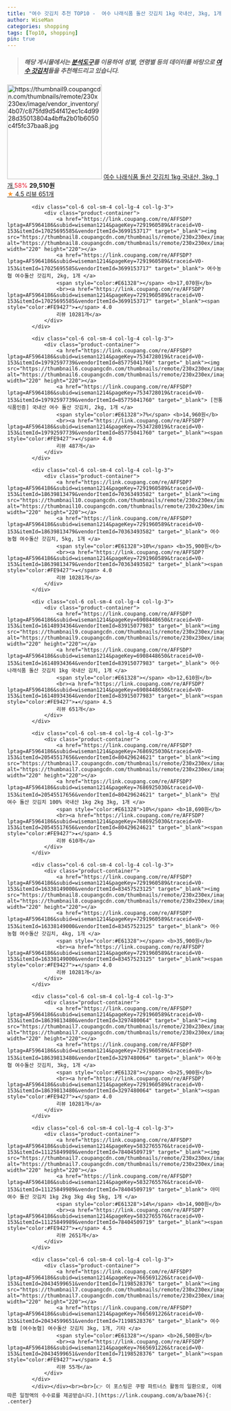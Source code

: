 ```yaml
---
title: "여수 갓김치 추천 TOP10 -  여수 나래식품 돌산 갓김치 1kg 국내산, 3kg, 1개 "
author: WiseMan
categories: shopping
tags: [Top10, shopping]
pin: true
---
```


> ##### 해당 게시물에서는 [**분석도구**](https://itemscout.io/)를 이용하여 **성별**, **연령별** 등의 데이터를 바탕으로 [**여수 갓김치**](https://link.coupang.com/a/baae76)들을 추천해드리고 있습니다.
<div class="container"><div class="row">
            <div class="col-6 col-sm-4 col-lg-4 col-lg-3">
                <div class="product-container">
                    <a href="https://link.coupang.com/re/AFFSDP?lptag=AF5964186&subid=wiseman1214&pageKey=6908448650&traceid=V0-153&itemId=16640702171&vendorItemId=83915077989" target="_blank"><img src="https://thumbnail9.coupangcdn.com/thumbnails/remote/230x230ex/image/vendor_inventory/4b07/c875fd9d54f412ec1c4d9928d35013804a4bffa2b01b6050c4f5fc37baa8.jpg" alt="https://thumbnail9.coupangcdn.com/thumbnails/remote/230x230ex/image/vendor_inventory/4b07/c875fd9d54f412ec1c4d9928d35013804a4bffa2b01b6050c4f5fc37baa8.jpg" width="220" height="220"></a>
                    <a href="https://link.coupang.com/re/AFFSDP?lptag=AF5964186&subid=wiseman1214&pageKey=6908448650&traceid=V0-153&itemId=16640702171&vendorItemId=83915077989" target="_blank"> 여수 나래식품 돌산 갓김치 1kg 국내산, 3kg, 1개 </a>
                    <span style="color:#E61328">58%</span> <b>29,510원</b>
                    <br><a href="https://link.coupang.com/re/AFFSDP?lptag=AF5964186&subid=wiseman1214&pageKey=6908448650&traceid=V0-153&itemId=16640702171&vendorItemId=83915077989" target="_blank"><span style="color:#FE9427">★</span> 4.5
                    리뷰 651개</a>
                </div>
            </div>
            
            <div class="col-6 col-sm-4 col-lg-4 col-lg-3">
                <div class="product-container">
                    <a href="https://link.coupang.com/re/AFFSDP?lptag=AF5964186&subid=wiseman1214&pageKey=7291960589&traceid=V0-153&itemId=17025695585&vendorItemId=3699153717" target="_blank"><img src="https://thumbnail8.coupangcdn.com/thumbnails/remote/230x230ex/image/vendor_inventory/59de/1b33e489aaf3f9437df26e901c581c0555daeb475d588c75139b63c821b3.jpg" alt="https://thumbnail8.coupangcdn.com/thumbnails/remote/230x230ex/image/vendor_inventory/59de/1b33e489aaf3f9437df26e901c581c0555daeb475d588c75139b63c821b3.jpg" width="220" height="220"></a>
                    <a href="https://link.coupang.com/re/AFFSDP?lptag=AF5964186&subid=wiseman1214&pageKey=7291960589&traceid=V0-153&itemId=17025695585&vendorItemId=3699153717" target="_blank"> 여수농협 여수돌산 갓김치, 2kg, 1개 </a>
                    <span style="color:#E61328"></span> <b>17,070원</b>
                    <br><a href="https://link.coupang.com/re/AFFSDP?lptag=AF5964186&subid=wiseman1214&pageKey=7291960589&traceid=V0-153&itemId=17025695585&vendorItemId=3699153717" target="_blank"><span style="color:#FE9427">★</span> 4.0
                    리뷰 10281개</a>
                </div>
            </div>
            
            <div class="col-6 col-sm-4 col-lg-4 col-lg-3">
                <div class="product-container">
                    <a href="https://link.coupang.com/re/AFFSDP?lptag=AF5964186&subid=wiseman1214&pageKey=7534728019&traceid=V0-153&itemId=19792597739&vendorItemId=85775041760" target="_blank"><img src="https://thumbnail6.coupangcdn.com/thumbnails/remote/230x230ex/image/vendor_inventory/2c8f/b433a64106795ff5f305995a84eba7f41e8ccb944c8068cdd6f53e57f708.jpg" alt="https://thumbnail6.coupangcdn.com/thumbnails/remote/230x230ex/image/vendor_inventory/2c8f/b433a64106795ff5f305995a84eba7f41e8ccb944c8068cdd6f53e57f708.jpg" width="220" height="220"></a>
                    <a href="https://link.coupang.com/re/AFFSDP?lptag=AF5964186&subid=wiseman1214&pageKey=7534728019&traceid=V0-153&itemId=19792597739&vendorItemId=85775041760" target="_blank"> [전통식품인증] 국내산 여수 돌산 갓김치, 2kg, 1개 </a>
                    <span style="color:#E61328">7%</span> <b>14,960원</b>
                    <br><a href="https://link.coupang.com/re/AFFSDP?lptag=AF5964186&subid=wiseman1214&pageKey=7534728019&traceid=V0-153&itemId=19792597739&vendorItemId=85775041760" target="_blank"><span style="color:#FE9427">★</span> 4.0
                    리뷰 487개</a>
                </div>
            </div>
            
            <div class="col-6 col-sm-4 col-lg-4 col-lg-3">
                <div class="product-container">
                    <a href="https://link.coupang.com/re/AFFSDP?lptag=AF5964186&subid=wiseman1214&pageKey=7291960589&traceid=V0-153&itemId=18639813479&vendorItemId=70363493582" target="_blank"><img src="https://thumbnail10.coupangcdn.com/thumbnails/remote/230x230ex/image/vendor_inventory/cdf1/e8322f8c46fdef5270df40fc644f2a6550c4e522cfa186c671029b0bfdd9.jpg" alt="https://thumbnail10.coupangcdn.com/thumbnails/remote/230x230ex/image/vendor_inventory/cdf1/e8322f8c46fdef5270df40fc644f2a6550c4e522cfa186c671029b0bfdd9.jpg" width="220" height="220"></a>
                    <a href="https://link.coupang.com/re/AFFSDP?lptag=AF5964186&subid=wiseman1214&pageKey=7291960589&traceid=V0-153&itemId=18639813479&vendorItemId=70363493582" target="_blank"> 여수농협 여수돌산 갓김치, 5kg, 1개 </a>
                    <span style="color:#E61328">10%</span> <b>35,900원</b>
                    <br><a href="https://link.coupang.com/re/AFFSDP?lptag=AF5964186&subid=wiseman1214&pageKey=7291960589&traceid=V0-153&itemId=18639813479&vendorItemId=70363493582" target="_blank"><span style="color:#FE9427">★</span> 4.0
                    리뷰 10281개</a>
                </div>
            </div>
            
            <div class="col-6 col-sm-4 col-lg-4 col-lg-3">
                <div class="product-container">
                    <a href="https://link.coupang.com/re/AFFSDP?lptag=AF5964186&subid=wiseman1214&pageKey=6908448650&traceid=V0-153&itemId=16148934364&vendorItemId=83915077983" target="_blank"><img src="https://thumbnail9.coupangcdn.com/thumbnails/remote/230x230ex/image/vendor_inventory/4b07/c875fd9d54f412ec1c4d9928d35013804a4bffa2b01b6050c4f5fc37baa8.jpg" alt="https://thumbnail9.coupangcdn.com/thumbnails/remote/230x230ex/image/vendor_inventory/4b07/c875fd9d54f412ec1c4d9928d35013804a4bffa2b01b6050c4f5fc37baa8.jpg" width="220" height="220"></a>
                    <a href="https://link.coupang.com/re/AFFSDP?lptag=AF5964186&subid=wiseman1214&pageKey=6908448650&traceid=V0-153&itemId=16148934364&vendorItemId=83915077983" target="_blank"> 여수 나래식품 돌산 갓김치 1kg 국내산 김치, 1개 </a>
                    <span style="color:#E61328"></span> <b>12,610원</b>
                    <br><a href="https://link.coupang.com/re/AFFSDP?lptag=AF5964186&subid=wiseman1214&pageKey=6908448650&traceid=V0-153&itemId=16148934364&vendorItemId=83915077983" target="_blank"><span style="color:#FE9427">★</span> 4.5
                    리뷰 651개</a>
                </div>
            </div>
            
            <div class="col-6 col-sm-4 col-lg-4 col-lg-3">
                <div class="product-container">
                    <a href="https://link.coupang.com/re/AFFSDP?lptag=AF5964186&subid=wiseman1214&pageKey=7686925030&traceid=V0-153&itemId=20545517656&vendorItemId=80429624621" target="_blank"><img src="https://thumbnail7.coupangcdn.com/thumbnails/remote/230x230ex/image/vendor_inventory/efcf/7fe041fa975fa40e41aef378980472014ec2b0fe0649e2124984450dd924.jpg" alt="https://thumbnail7.coupangcdn.com/thumbnails/remote/230x230ex/image/vendor_inventory/efcf/7fe041fa975fa40e41aef378980472014ec2b0fe0649e2124984450dd924.jpg" width="220" height="220"></a>
                    <a href="https://link.coupang.com/re/AFFSDP?lptag=AF5964186&subid=wiseman1214&pageKey=7686925030&traceid=V0-153&itemId=20545517656&vendorItemId=80429624621" target="_blank"> 전남 여수 돌산 갓김치 100% 국내산 1kg 2kg 3kg, 1개 </a>
                    <span style="color:#E61328">10%</span> <b>18,690원</b>
                    <br><a href="https://link.coupang.com/re/AFFSDP?lptag=AF5964186&subid=wiseman1214&pageKey=7686925030&traceid=V0-153&itemId=20545517656&vendorItemId=80429624621" target="_blank"><span style="color:#FE9427">★</span> 4.5
                    리뷰 610개</a>
                </div>
            </div>
            
            <div class="col-6 col-sm-4 col-lg-4 col-lg-3">
                <div class="product-container">
                    <a href="https://link.coupang.com/re/AFFSDP?lptag=AF5964186&subid=wiseman1214&pageKey=7291960589&traceid=V0-153&itemId=16338149000&vendorItemId=83457523125" target="_blank"><img src="https://thumbnail8.coupangcdn.com/thumbnails/remote/230x230ex/image/vendor_inventory/59de/1b33e489aaf3f9437df26e901c581c0555daeb475d588c75139b63c821b3.jpg" alt="https://thumbnail8.coupangcdn.com/thumbnails/remote/230x230ex/image/vendor_inventory/59de/1b33e489aaf3f9437df26e901c581c0555daeb475d588c75139b63c821b3.jpg" width="220" height="220"></a>
                    <a href="https://link.coupang.com/re/AFFSDP?lptag=AF5964186&subid=wiseman1214&pageKey=7291960589&traceid=V0-153&itemId=16338149000&vendorItemId=83457523125" target="_blank"> 여수농협 여수돌산 갓김치, 4kg, 1개 </a>
                    <span style="color:#E61328"></span> <b>35,900원</b>
                    <br><a href="https://link.coupang.com/re/AFFSDP?lptag=AF5964186&subid=wiseman1214&pageKey=7291960589&traceid=V0-153&itemId=16338149000&vendorItemId=83457523125" target="_blank"><span style="color:#FE9427">★</span> 4.0
                    리뷰 10281개</a>
                </div>
            </div>
            
            <div class="col-6 col-sm-4 col-lg-4 col-lg-3">
                <div class="product-container">
                    <a href="https://link.coupang.com/re/AFFSDP?lptag=AF5964186&subid=wiseman1214&pageKey=7291960589&traceid=V0-153&itemId=18639813480&vendorItemId=3297480064" target="_blank"><img src="https://thumbnail7.coupangcdn.com/thumbnails/remote/230x230ex/image/vendor_inventory/8f8a/c5f7921b677943f357804a2be2a6f6b2abc1b108e98acb3a61c4488a25ba.jpg" alt="https://thumbnail7.coupangcdn.com/thumbnails/remote/230x230ex/image/vendor_inventory/8f8a/c5f7921b677943f357804a2be2a6f6b2abc1b108e98acb3a61c4488a25ba.jpg" width="220" height="220"></a>
                    <a href="https://link.coupang.com/re/AFFSDP?lptag=AF5964186&subid=wiseman1214&pageKey=7291960589&traceid=V0-153&itemId=18639813480&vendorItemId=3297480064" target="_blank"> 여수농협 여수돌산 갓김치, 3kg, 1개 </a>
                    <span style="color:#E61328"></span> <b>25,900원</b>
                    <br><a href="https://link.coupang.com/re/AFFSDP?lptag=AF5964186&subid=wiseman1214&pageKey=7291960589&traceid=V0-153&itemId=18639813480&vendorItemId=3297480064" target="_blank"><span style="color:#FE9427">★</span> 4.0
                    리뷰 10281개</a>
                </div>
            </div>
            
            <div class="col-6 col-sm-4 col-lg-4 col-lg-3">
                <div class="product-container">
                    <a href="https://link.coupang.com/re/AFFSDP?lptag=AF5964186&subid=wiseman1214&pageKey=5832765576&traceid=V0-153&itemId=11125849989&vendorItemId=78404509719" target="_blank"><img src="https://thumbnail7.coupangcdn.com/thumbnails/remote/230x230ex/image/vendor_inventory/f1e9/23f446dfc2c28591c671fdb565d5f3aa959187420eb3021e04851e700382.jpg" alt="https://thumbnail7.coupangcdn.com/thumbnails/remote/230x230ex/image/vendor_inventory/f1e9/23f446dfc2c28591c671fdb565d5f3aa959187420eb3021e04851e700382.jpg" width="220" height="220"></a>
                    <a href="https://link.coupang.com/re/AFFSDP?lptag=AF5964186&subid=wiseman1214&pageKey=5832765576&traceid=V0-153&itemId=11125849989&vendorItemId=78404509719" target="_blank"> 야미 여수 돌산 갓김치 1kg 2kg 3kg 4kg 5kg, 1개 </a>
                    <span style="color:#E61328">14%</span> <b>14,900원</b>
                    <br><a href="https://link.coupang.com/re/AFFSDP?lptag=AF5964186&subid=wiseman1214&pageKey=5832765576&traceid=V0-153&itemId=11125849989&vendorItemId=78404509719" target="_blank"><span style="color:#FE9427">★</span> 4.5
                    리뷰 2651개</a>
                </div>
            </div>
            
            <div class="col-6 col-sm-4 col-lg-4 col-lg-3">
                <div class="product-container">
                    <a href="https://link.coupang.com/re/AFFSDP?lptag=AF5964186&subid=wiseman1214&pageKey=7665691226&traceid=V0-153&itemId=20434599651&vendorItemId=71198528376" target="_blank"><img src="https://thumbnail7.coupangcdn.com/thumbnails/remote/230x230ex/image/vendor_inventory/5491/ed56ad6aaa85004575336291ca212d6aa6cdf374fd7ff577712cae92acfc.jpg" alt="https://thumbnail7.coupangcdn.com/thumbnails/remote/230x230ex/image/vendor_inventory/5491/ed56ad6aaa85004575336291ca212d6aa6cdf374fd7ff577712cae92acfc.jpg" width="220" height="220"></a>
                    <a href="https://link.coupang.com/re/AFFSDP?lptag=AF5964186&subid=wiseman1214&pageKey=7665691226&traceid=V0-153&itemId=20434599651&vendorItemId=71198528376" target="_blank"> 여수농협 [여수농협] 여수돌산 갓김치 3kg, 1개, 기타 </a>
                    <span style="color:#E61328"></span> <b>26,500원</b>
                    <br><a href="https://link.coupang.com/re/AFFSDP?lptag=AF5964186&subid=wiseman1214&pageKey=7665691226&traceid=V0-153&itemId=20434599651&vendorItemId=71198528376" target="_blank"><span style="color:#FE9427">★</span> 4.5
                    리뷰 55개</a>
                </div>
            </div>
            </div></div><br><br>[👉 이 포스팅은 쿠팡 파트너스 활동의 일환으로, 이에 따른 일정액의 수수료를 제공받습니다.](https://link.coupang.com/a/baae76){: .center}